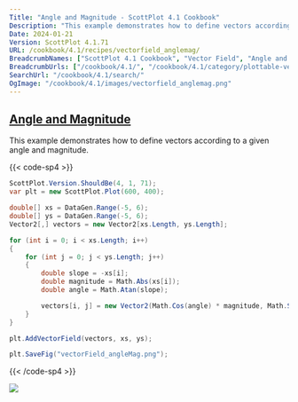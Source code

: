 ```yaml
---
Title: "Angle and Magnitude - ScottPlot 4.1 Cookbook"
Description: "This example demonstrates how to define vectors according to a given angle and magnitude."
Date: 2024-01-21
Version: ScottPlot 4.1.71
URL: /cookbook/4.1/recipes/vectorfield_anglemag/
BreadcrumbNames: ["ScottPlot 4.1 Cookbook", "Vector Field", "Angle and Magnitude"]
BreadcrumbUrls: ["/cookbook/4.1/", "/cookbook/4.1/category/plottable-vector-field", "/cookbook/4.1/recipes/vectorfield_anglemag/"]
SearchUrl: "/cookbook/4.1/search/"
OgImage: "/cookbook/4.1/images/vectorfield_anglemag.png"
---
```


<h2><a id='angle-and-magnitude' href='/cookbook/4.1/recipes/vectorfield_anglemag/'>Angle and Magnitude</a></h2>

This example demonstrates how to define vectors according to a given angle and magnitude.

{{< code-sp4 >}}

```cs
ScottPlot.Version.ShouldBe(4, 1, 71);
var plt = new ScottPlot.Plot(600, 400);

double[] xs = DataGen.Range(-5, 6);
double[] ys = DataGen.Range(-5, 6);
Vector2[,] vectors = new Vector2[xs.Length, ys.Length];

for (int i = 0; i < xs.Length; i++)
{
    for (int j = 0; j < ys.Length; j++)
    {
        double slope = -xs[i];
        double magnitude = Math.Abs(xs[i]);
        double angle = Math.Atan(slope);

        vectors[i, j] = new Vector2(Math.Cos(angle) * magnitude, Math.Sin(angle) * magnitude);
    }
}

plt.AddVectorField(vectors, xs, ys);

plt.SaveFig("vectorField_angleMag.png");
```

{{< /code-sp4 >}}

<img src='../../images/vectorfield_anglemag.png' class='d-block mx-auto my-5' />


